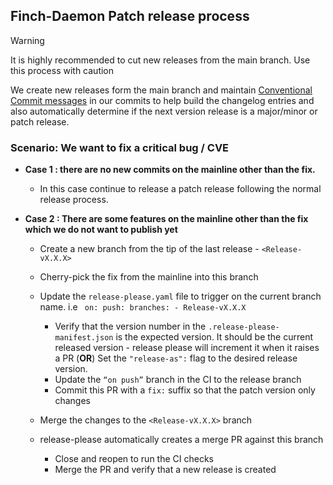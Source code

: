 ## Finch-Daemon Patch release process

> [!WARNING]
> It is highly recommended to cut new releases from the main branch. Use this process with caution

We create new releases form the main branch and maintain [Conventional Commit messages](https://www.conventionalcommits.org/en/v1.0.0/) in our commits to help build the changelog entries and also automatically determine if the next version release is a major/minor or patch release.

### Scenario: We want to fix a critical bug / CVE  
- **Case 1 : there are no new commits on the mainline other than the fix.** 
    - In this case continue to release a patch release following the normal release process.

- **Case 2 : There are some features on the mainline other than the fix which we do not want to publish yet**
    - Create a new branch from the tip of the last release - `<Release-vX.X.X>`
    - Cherry-pick the fix from the mainline into this branch
    - Update the `release-please.yaml` file to trigger on the current branch name. i.e 
          ``` 
          on:
              push:
                branches:
                  - Release-vX.X.X
            ```

      - Verify that the version number in the `.release-please-manifest.json`  is the expected version. It should be the current released version - release please will increment it when it raises a PR (**OR**) Set the `"release-as":` flag to the desired release version.
      - Update the `“on push”` branch in the CI to the release branch
      - Commit this PR with a `fix:` suffix so that the patch version only changes
    - Merge the changes to the `<Release-vX.X.X>` branch
    - release-please automatically creates a merge PR against this branch
      
      - Close and reopen to run the CI checks 
      - Merge the PR and verify that a new release is created
